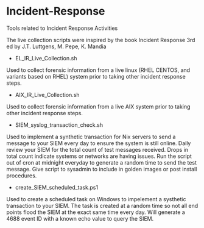 # Incident-Response
Tools related to Incident Response Activities

The live collection scripts were inspired by the book Incident Response 3rd ed by J.T. Luttgens, M. Pepe, K. Mandia

* EL_IR_Live_Collection.sh

Used to collect forensic information from a live linux (RHEL CENTOS, and variants based on RHEL) system prior to taking other incident response steps.  

* AIX_IR_Live_Collection.sh

Used to collect forensic information from a live AIX system prior to taking other incident response steps. 

* SIEM_syslog_transaction_check.sh

Used to implement a synthetic transaction for Nix servers to send a message to your SIEM every day to ensure the system is still online.  Daily review your SIEM for the total count of test messages received.  Drops in total count indicate systems or networks are having issues.  Run the script out of cron at midnight everyday to generate a random time to send the test message.  Give script to sysadmin to include in golden images or post install procedures.

* create_SIEM_scheduled_task.ps1

Used to create a scheduled task on Windows to impelement a systhetic transaction to your SIEM.   The task is created at a random time so not all end points flood the SIEM at the exact same time every day.  Will generate a 4688 event ID with a known echo value to query the SIEM.
